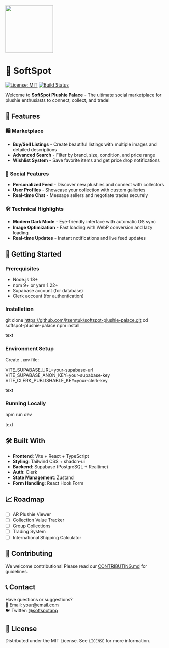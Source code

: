 <img src="https://img.clerk.com/eyJ0eXBlIjoicHJveHkiLCJzcmMiOiJodHRwczovL2ltYWdlcy5jbGVyay5kZXYvdXBsb2FkZWQvaW1nXzJ3ODdIWDRKRE5vSEFxak43dUtFMUdKeVhmQSJ9" width="150" />


# 🧸 SoftSpot

[![License: MIT](https://img.shields.io/badge/License-MIT-blue.svg)](https://opensource.org/licenses/MIT)
[![Build Status](https://img.shields.io/github/actions/workflow/status/itsemtuk/softspot-plushie-palace/main.yml?branch=main)](https://github.com/itsemtuk/softspot-plushie-palace/actions)

Welcome to **SoftSpot Plushie Palace** - The ultimate social marketplace for plushie enthusiasts to connect, collect, and trade!

## 🌟 Features

### 🛍️ Marketplace
- **Buy/Sell Listings** - Create beautiful listings with multiple images and detailed descriptions
- **Advanced Search** - Filter by brand, size, condition, and price range
- **Wishlist System** - Save favorite items and get price drop notifications

### 👥 Social Features
- **Personalized Feed** - Discover new plushies and connect with collectors
- **User Profiles** - Showcase your collection with custom galleries
- **Real-time Chat** - Message sellers and negotiate trades securely

### 🛠️ Technical Highlights
- **Modern Dark Mode** - Eye-friendly interface with automatic OS sync
- **Image Optimization** - Fast loading with WebP conversion and lazy loading
- **Real-time Updates** - Instant notifications and live feed updates

## 🚀 Getting Started

### Prerequisites
- Node.js 18+
- npm 9+ or yarn 1.22+
- Supabase account (for database)
- Clerk account (for authentication)

### Installation
git clone https://github.com/itsemtuk/softspot-plushie-palace.git
cd softspot-plushie-palace
npm install

text

### Environment Setup
Create `.env` file:

VITE_SUPABASE_URL=your-supabase-url
VITE_SUPABASE_ANON_KEY=your-supabase-key
VITE_CLERK_PUBLISHABLE_KEY=your-clerk-key

text

### Running Locally

npm run dev

text

## 🛠️ Built With
- **Frontend**: Vite + React + TypeScript
- **Styling**: Tailwind CSS + shadcn-ui
- **Backend**: Supabase (PostgreSQL + Realtime)
- **Auth**: Clerk
- **State Management**: Zustand
- **Form Handling**: React Hook Form

## 📈 Roadmap
- [ ] AR Plushie Viewer
- [ ] Collection Value Tracker
- [ ] Group Collections
- [ ] Trading System
- [ ] International Shipping Calculator

## 🤝 Contributing
We welcome contributions! Please read our [CONTRIBUTING.md](CONTRIBUTING.md) for guidelines.

## 📞 Contact
Have questions or suggestions?  
📧 Email: [your@email.com](mailto:your@email.com)  
🐦 Twitter: [@softspotapp](https://twitter.com/softspotapp)

## 📄 License
Distributed under the MIT License. See `LICENSE` for more information.

